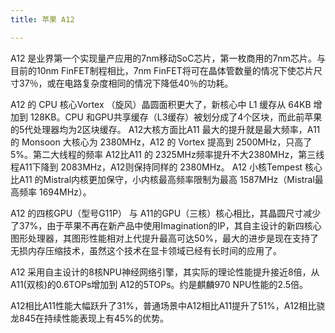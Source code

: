 ```yaml
---
title: 苹果 A12

---
```


A12 是业界第一个实现量产应用的7nm移动SoC芯片，第一枚商用的7nm芯片。与目前的10nm FinFET制程相比，7nm FinFET将可在晶体管数量的情况下使芯片尺寸37％，或在电路复杂度相同的情况下降低40％的功耗。


A12 的 CPU 核心Vortex （旋风）晶圆面积更大了，新核心中 L1 缓存从 64KB 增加到 128KB。CPU 和GPU共享缓存（L3缓存）被划分成了4个区块，而此前苹果的5代处理器均为2区块缓存。 A12大核方面比A11 最大的提升就是最大频率，A11 的 Monsoon 大核心为 2380MHz，A12 的 Vortex 提高到 2500MHz，只高了5%。第二大线程的频率 A12比A11 的 2325MHz频率提升不大2380MHz，第三线程A11下降到 2083MHz，A12则保持同样的 2380MHz。 A12 小核Tempest 核心比A11 的Mistral内核更加保守，小内核最高频率限制为最高 1587MHz（Mistral最高频率 1694MHz）。


A12 的四核GPU（型号G11P） 与 A11的GPU（三核）核心相比，其晶圆尺寸减少了37%，由于苹果不再在新产品中使用Imagination的IP，其自主设计的新四核心图形处理器，其图形性能相对上代提升最高可达50%，最大的进步是现在支持了无损内存压缩技术，虽然这个技术在显卡领域已经有长时间的应用了。


A12 采用自主设计的8核NPU神经网络引擎，其实际的理论性能提升接近8倍，从A11(双核)的0.6TOPs增加到 A12的5TOPs。约是麒麟970 NPU性能的2.5倍。


A12相比A11性能大幅跃升了31%，普通场景中A12相比A11提升了51%，A12相比骁龙845在持续性能表现上有45%的优势。